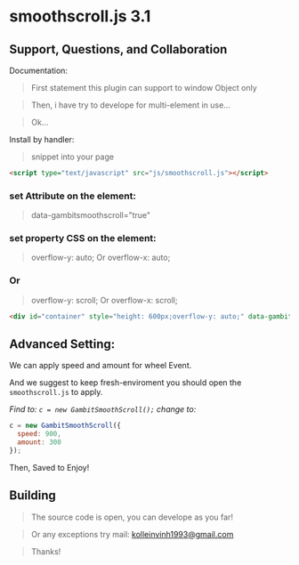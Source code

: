 # smoothscroll.js 3.1

## Support, Questions, and Collaboration

Documentation:
>First statement this plugin can support to window Object only

>Then, i have try to develope for multi-element in use...

>Ok...

Install by handler:
> snippet into your page

```html
<script type="text/javascript" src="js/smoothscroll.js"></script>
```
>
### set Attribute on the element: 
>data-gambitsmoothscroll="true"
### set property CSS on the element:
>overflow-y: auto; Or overflow-x: auto;
### Or
>overflow-y: scroll; Or overflow-x: scroll;

```html
<div id="container" style="height: 600px;overflow-y: auto;" data-gambitsmoothscroll="true"></div>
```

## Advanced Setting:

We can apply speed and amount for wheel Event.

And we suggest to keep fresh-enviroment you should open the `smoothscroll.js` to apply.

*Find to: `c = new GambitSmoothScroll();` change to:*

```js
c = new GambitSmoothScroll({
  speed: 900,
  amount: 300
});
```
Then, Saved to Enjoy!

## Building

>The source code is open, you can develope as you far!

>Or any exceptions try mail: kolleinvinh1993@gmail.com

>Thanks!
